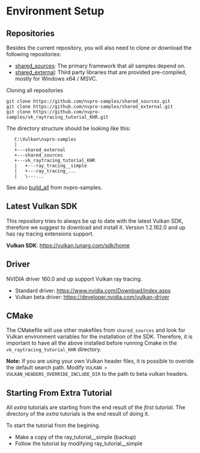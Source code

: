 ﻿
# Environment Setup


## Repositories

Besides the current repository, you will also need to clone or download the following repositories:

* [shared_sources](https://github.com/nvpro-samples/shared_sources): The primary framework that all samples depend on.
* [shared_external](https://github.com/nvpro-samples/shared_external): Third party libraries that are provided pre-compiled, mostly for Windows x64 / MSVC.

Cloning all repositories 

~~~~~
git clone https://github.com/nvpro-samples/shared_sources.git
git clone https://github.com/nvpro-samples/shared_external.git
git clone https://github.com/nvpro-samples/vk_raytracing_tutorial_KHR.git
~~~~~

The directory structure should be looking like this:

~~~~
   C:\Vulkan\nvpro-samples
   | 
   +---shared_external
   +---shared_sources
   +---vk_raytracing_tutorial_KHR
   |   +---ray_tracing__simple
   |   +---ray_tracing_...
   |   \---...   
~~~~

See also [build_all](https://github.com/nvpro-samples/build_all) from nvpro-samples.

## Latest Vulkan SDK

This repository tries to always be up to date with the latest Vulkan SDK, therefore we suggest to download and install it.
Version 1.2.162.0 and up has ray tracing extensions support.

**Vulkan SDK**: https://vulkan.lunarg.com/sdk/home


## Driver

NVIDIA driver 160.0 and up support Vulkan ray tracing. 

* Standard driver: https://www.nvidia.com/Download/index.aspx
* Vulkan beta driver: https://developer.nvidia.com/vulkan-driver


## CMake

The CMakefile will use other makefiles from `shared_sources` and look for Vulkan environment variables for the installation of the SDK. Therefore, it is important to have all the above installed before running Cmake in the 
`vk_raytracing_tutorial_KHR` directory.

**Note:** If you are using your own Vulkan header files, it is possible to overide the default search path.
  Modify `VULKAN > VULKAN_HEADERS_OVERRIDE_INCLUDE_DIR` to the path to beta vulkan headers.

## Starting From Extra Tutorial

All _extra_ tutorials are starting from the end result of the _first tutorial_. The directory of the _extra_ tutorials is the end result of doing it. 

To start the tutorial from the begining.

* Make a copy of the ray_tutorial__simple (backup)
* Follow the tutorial by modifying ray_tutorial__simple